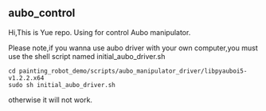 ## aubo_control

Hi,This is Yue repo. Using for control Aubo manipulator.

Please note,if you wanna use aubo driver with your own computer,you must use the shell script named initial_aubo_driver.sh
```
cd painting_robot_demo/scripts/aubo_manipulator_driver/libpyauboi5-v1.2.2.x64
sudo sh initial_aubo_driver.sh
```
otherwise it will not work. 
